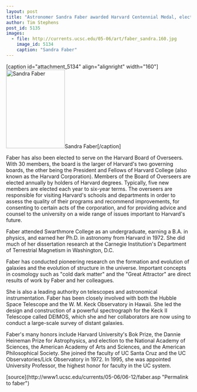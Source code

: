 ```yaml
---
layout: post
title: "Astronomer Sandra Faber awarded Harvard Centennial Medal, elected to Harvard Board of Overseers"
author: Tim Stephens
post_id: 5135
images:
  - file: http://currents.ucsc.edu/05-06/art/faber_sandra.160.jpg
    image_id: 5134
    caption: "Sandra Faber"
---
```


[caption id="attachment_5134" align="alignright" width="160"]<a href="http://localhost/mysite/wp-content/uploads/2006/06/faber_sandra.160.jpg"><img class="size-full wp-image-5134" src="http://localhost/mysite/wp-content/uploads/2006/06/faber_sandra.160.jpg" alt="Sandra Faber" width="160" height="214" /></a>Sandra Faber[/caption]
<a name="content" id="content"></a>
<p>
  Faber has also been elected to serve on the Harvard Board of Overseers. With 30 members, the board is the larger of Harvard's two governing boards, the other being the President and Fellows of Harvard College (also known as the Harvard Corporation). Members of the Board of Overseers are elected annually by holders of Harvard degrees. Typically, five new members are elected each year to six-year terms. The overseers are responsible for visiting Harvard's schools and departments in order to assess the quality of their programs and recommend improvements, for consenting to certain acts of the corporation, and for providing advice and counsel to the university on a wide range of issues important to Harvard's future.
</p>
<p>
  Faber attended Swarthmore College as an undergraduate, earning a B.A. in physics, and earned her Ph.D. in astronomy from Harvard in 1972. She did much of her dissertation research at the Carnegie Institution's Department of Terrestrial Magnetism in Washington, D.C.
</p>
<p>
  Faber has conducted pioneering research on the formation and evolution of galaxies and the evolution of structure in the universe. Important concepts in cosmology such as "cold dark matter" and the "Great Attractor" are direct results of work by Faber and her colleagues.
</p>
<p>
  She is also a leading authority on telescopes and astronomical instrumentation. Faber has been closely involved with both the Hubble Space Telescope and the W. M. Keck Observatory in Hawaii. She led the design and construction of a powerful spectrograph for the Keck II Telescope called DEIMOS, which she and her collaborators are now using to conduct a large-scale survey of distant galaxies.
</p>
<p>
  Faber's many honors include Harvard University's Bok Prize, the Dannie Heineman Prize for Astrophysics, and election to the National Academy of Sciences, the American Academy of Arts and Sciences, and the American Philosophical Society. She joined the faculty of UC Santa Cruz and the UC Observatories/Lick Observatory in 1972. In 1995, she was appointed University Professor, the highest honor for faculty in the UC system.
</p>
[source](http://www1.ucsc.edu/currents/05-06/06-12/faber.asp "Permalink to faber")

